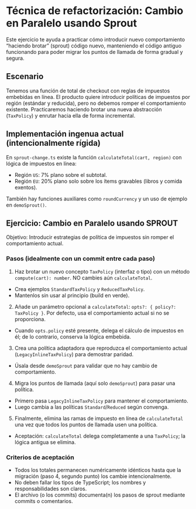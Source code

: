 # Técnica de refactorización: Cambio en Paralelo usando Sprout

Este ejercicio te ayuda a practicar cómo introducir nuevo comportamiento “haciendo brotar” (sprout) código nuevo, manteniendo el código antiguo funcionando para poder migrar los puntos de llamada de forma gradual y segura.

## Escenario

Tenemos una función de total de checkout con reglas de impuestos embebidas en línea. El producto quiere introducir políticas de impuestos por región (estándar y reducida), pero no debemos romper el comportamiento existente. Practicaremos haciendo brotar una nueva abstracción (`TaxPolicy`) y enrutar hacia ella de forma incremental.

## Implementación ingenua actual (intencionalmente rígida)

En `sprout-change.ts` existe la función `calculateTotal(cart, region)` con lógica de impuestos en línea:

- Región `US`: 7% plano sobre el subtotal.
- Región `EU`: 20% plano solo sobre los ítems gravables (libros y comida exentos).

También hay funciones auxiliares como `roundCurrency` y un uso de ejemplo en `demoSprout()`.

## Ejercicio: Cambio en Paralelo usando SPROUT

Objetivo: Introducir estrategias de política de impuestos sin romper el comportamiento actual.

### Pasos (idealmente con un commit entre cada paso)

1) Haz brotar un nuevo concepto `TaxPolicy` (interfaz o tipo) con un método `compute(cart): number`. NO cambies aún `calculateTotal`.
  - Crea ejemplos `StandardTaxPolicy` y `ReducedTaxPolicy`.
  - Mantenlos sin usar al principio (build en verde).
2) Añade un parámetro opcional a `calculateTotal`: `opts?: { policy?: TaxPolicy }`. Por defecto, usa el comportamiento actual si no se proporciona.
  - Cuando `opts.policy` esté presente, delega el cálculo de impuestos en él; de lo contrario, conserva la lógica embebida.
3) Crea una política adaptadora que reproduzca el comportamiento actual (`LegacyInlineTaxPolicy`) para demostrar paridad.
  - Úsala desde `demoSprout` para validar que no hay cambio de comportamiento.
4) Migra los puntos de llamada (aquí solo `demoSprout`) para pasar una política.
  - Primero pasa `LegacyInlineTaxPolicy` para mantener el comportamiento.
  - Luego cambia a las políticas `Standard`/`Reduced` según convenga.
5) Finalmente, elimina las ramas de impuesto en línea de `calculateTotal` una vez que todos los puntos de llamada usen una política.
  - Aceptación: `calculateTotal` delega completamente a una `TaxPolicy`; la lógica antigua se elimina.

### Criterios de aceptación

- Todos los totales permanecen numéricamente idénticos hasta que la migración (paso 4, segundo punto) los cambie intencionalmente.
- No deben fallar los tipos de TypeScript; los nombres y responsabilidades son claros.
- El archivo (o los commits) documenta(n) los pasos de sprout mediante commits o comentarios.
